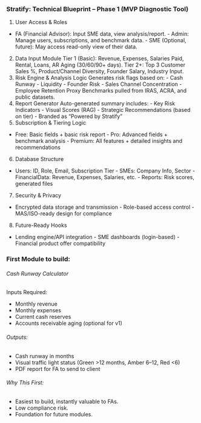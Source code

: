 ### Stratify: Technical Blueprint – Phase 1 (MVP Diagnostic Tool)
1. User Access & Roles
- FA (Financial Advisor): Input SME data, view analysis/report. - Admin: Manage users,
subscriptions, and benchmark data. - SME (Optional, future): May access read-only view of their
data.
2. Data Input Module
Tier 1 (Basic): Revenue, Expenses, Salaries Paid, Rental, Loans, AR Aging (30/60/90+ days). Tier
2+: Top 3 Customer Sales %, Product/Channel Diversity, Founder Salary, Industry Input.
3. Risk Engine & Analysis Logic
Generates risk flags based on: - Cash Runway - Liquidity - Founder Risk - Sales Channel
Concentration - Employee Retention Proxy Benchmarks pulled from IRAS, ACRA, and public
datasets.
4. Report Generator
Auto-generated summary includes: - Key Risk Indicators - Visual Scores (RAG) - Strategic
Recommendations (based on tier) - Branded as “Powered by Stratify”
5. Subscription & Tiering Logic
- Free: Basic fields + basic risk report - Pro: Advanced fields + benchmark analysis - Premium: All
features + detailed insights and recommendations
6. Database Structure
- Users: ID, Role, Email, Subscription Tier - SMEs: Company Info, Sector - FinancialData:
Revenue, Expenses, Salaries, etc. - Reports: Risk scores, generated files
7. Security & Privacy
- Encrypted data storage and transmission - Role-based access control - MAS/ISO-ready design for
compliance
8. Future-Ready Hooks
- Lending engine/API integration - SME dashboards (login-based) - Financial product offer
compatibility


### First Module to build:
###### Cash Runway Calculator
Inputs Required:
- Monthly revenue
- Monthly expenses
- Current cash reserves
- Accounts receivable aging (optional for v1)

###### Outputs:
- Cash runway in months
- Visual traffic light status (Green >12 months, Amber 6–12, Red <6)
- PDF report for FA to send to client

###### Why This First:
- Easiest to build, instantly valuable to FAs.
- Low compliance risk.
- Foundation for future modules.